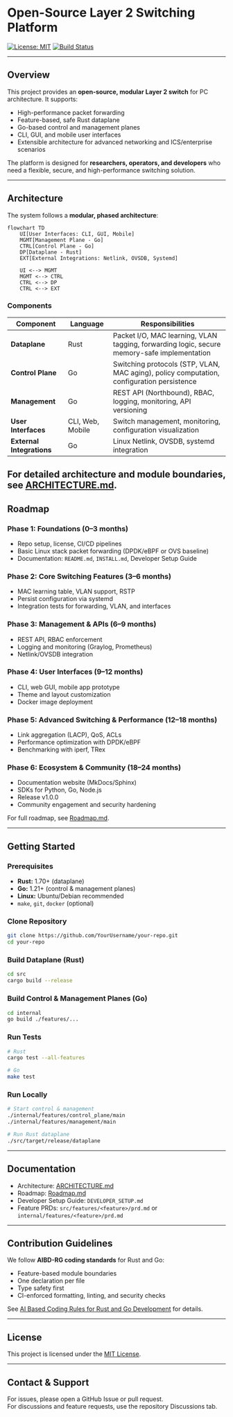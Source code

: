# Open-Source Layer 2 Switching Platform

[![License: MIT](https://img.shields.io/badge/License-MIT-blue.svg)](LICENSE)
[![Build Status](https://github.com/YourUsername/your-repo/actions/workflows/ci.yml/badge.svg)](https://github.com/YourUsername/your-repo/actions)

---

## Overview

This project provides an **open-source, modular Layer 2 switch** for PC architecture. It supports:

- High-performance packet forwarding
- Feature-based, safe Rust dataplane
- Go-based control and management planes
- CLI, GUI, and mobile user interfaces
- Extensible architecture for advanced networking and ICS/enterprise scenarios

The platform is designed for **researchers, operators, and developers** who need a flexible, secure, and high-performance switching solution.

---

## Architecture

The system follows a **modular, phased architecture**:

```mermaid
flowchart TD
    UI[User Interfaces: CLI, GUI, Mobile]
    MGMT[Management Plane - Go]
    CTRL[Control Plane - Go]
    DP[Dataplane - Rust]
    EXT[External Integrations: Netlink, OVSDB, Systemd]

    UI <--> MGMT
    MGMT <--> CTRL
    CTRL <--> DP
    CTRL <--> EXT
```

### Components

| Component        | Language | Responsibilities                                                                                   |
|-----------------|---------|---------------------------------------------------------------------------------------------------|
| **Dataplane**   | Rust    | Packet I/O, MAC learning, VLAN tagging, forwarding logic, secure memory-safe implementation      |
| **Control Plane**| Go      | Switching protocols (STP, VLAN, MAC aging), policy computation, configuration persistence        |
| **Management**  | Go      | REST API (Northbound), RBAC, logging, monitoring, API versioning                                  |
| **User Interfaces** | CLI, Web, Mobile | Switch management, monitoring, configuration visualization                                   |
| **External Integrations** | Go | Linux Netlink, OVSDB, systemd integration                                                        |

For detailed architecture and module boundaries, see [ARCHITECTURE.md](ARCHITECTURE.md).
---

## Roadmap

### Phase 1: Foundations (0–3 months)
- Repo setup, license, CI/CD pipelines  
- Basic Linux stack packet forwarding (DPDK/eBPF or OVS baseline)  
- Documentation: `README.md`, `INSTALL.md`, Developer Setup Guide

### Phase 2: Core Switching Features (3–6 months)
- MAC learning table, VLAN support, RSTP  
- Persist configuration via systemd  
- Integration tests for forwarding, VLAN, and interfaces

### Phase 3: Management & APIs (6–9 months)
- REST API, RBAC enforcement  
- Logging and monitoring (Graylog, Prometheus)  
- Netlink/OVSDB integration

### Phase 4: User Interfaces (9–12 months)
- CLI, web GUI, mobile app prototype  
- Theme and layout customization  
- Docker image deployment

### Phase 5: Advanced Switching & Performance (12–18 months)
- Link aggregation (LACP), QoS, ACLs  
- Performance optimization with DPDK/eBPF  
- Benchmarking with iperf, TRex

### Phase 6: Ecosystem & Community (18–24 months)
- Documentation website (MkDocs/Sphinx)  
- SDKs for Python, Go, Node.js  
- Release v1.0.0  
- Community engagement and security hardening

For full roadmap, see [Roadmap.md](Roadmap.md).

---

## Getting Started

### Prerequisites

- **Rust:** 1.70+ (dataplane)  
- **Go:** 1.21+ (control & management planes)  
- **Linux:** Ubuntu/Debian recommended  
- `make`, `git`, `docker` (optional)

### Clone Repository

```bash
git clone https://github.com/YourUsername/your-repo.git
cd your-repo
```

### Build Dataplane (Rust)

```bash
cd src
cargo build --release
```

### Build Control & Management Planes (Go)

```bash
cd internal
go build ./features/...
```

### Run Tests

```bash
# Rust
cargo test --all-features

# Go
make test
```

### Run Locally

```bash
# Start control & management
./internal/features/control_plane/main
./internal/features/management/main

# Run Rust dataplane
./src/target/release/dataplane
```

---

## Documentation

- Architecture: [ARCHITECTURE.md](./ARCHITECTURE.md)  
- Roadmap: [Roadmap.md](./Roadmap.md)  
- Developer Setup Guide: `DEVELOPER_SETUP.md`  
- Feature PRDs: `src/features/<feature>/prd.md` or `internal/features/<feature>/prd.md`  

---

## Contribution Guidelines

We follow **AIBD-RG coding standards** for Rust and Go:

- Feature-based module boundaries  
- One declaration per file  
- Type safety first  
- CI-enforced formatting, linting, and security checks  

See [AI Based Coding Rules for Rust and Go Development](./AI%20Based%20coding%20rules%20for%20Rust%20and%20Go%20development.md) for details.

---

## License

This project is licensed under the [MIT License](LICENSE).

---

## Contact & Support

For issues, please open a GitHub Issue or pull request.  
For discussions and feature requests, use the repository Discussions tab.
